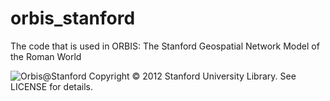orbis_stanford
==============

The code that is used in ORBIS: The Stanford Geospatial Network Model of the Roman World

![Orbis@Stanford](https://github.com/emeeks/orbis_stanford/raw/master/media/images/atlas275w.png)
Copyright © 2012 Stanford University Library. See LICENSE for details.
